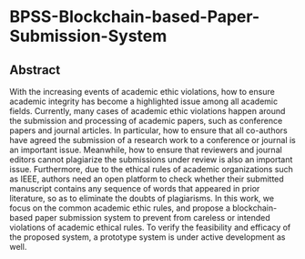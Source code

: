 # BPSS-Blockchain-based-Paper-Submission-System 
## Abstract 
With the increasing events of academic ethic violations, how to ensure academic integrity has become a highlighted issue among all academic fields. Currently, many cases of academic 
ethic violations happen around the submission and processing of academic papers, such as conference papers and journal articles. In particular, how to ensure that all co-authors have 
agreed the submission of a research work to a conference or journal is an important issue. 
Meanwhile, how to ensure that reviewers and journal editors cannot plagiarize the 
submissions under review is also an important issue. Furthermore, due to the ethical rules of 
academic organizations such as IEEE, authors need an open platform to check whether their 
submitted manuscript contains any sequence of words that appeared in prior literature, so as 
to eliminate the doubts of plagiarisms. In this work, we focus on the common academic ethic 
rules, and propose a blockchain-based paper submission system to prevent from careless or 
intended violations of academic ethical rules. To verify the feasibility and efficacy of the 
proposed system, a prototype system is under active development as well.